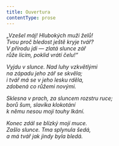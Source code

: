 ```yaml
---
title: Ouvertura
contentType: prose
---
```


_„Vzešel máj! Hlubokých muži želů!  
Tvou proč bledost ještě kryje tvář?  
V přírodu jdi — zlatá slunce zář  
růže lícím, poklid vrátí čelu!“_

  

_Vyjdu v slunce. Nad luhy vzkvětlými  
na západu jeho zář se skvěla;  
i tvář má se v jeho lesku rděla,  
zdobená co růžemi novými._

  

_Sklesna v prach, za sluncem rozstru ruce;  
borů šum, slavíka klokotání  
k němu nesou mojí touhy lkání._

  

_Konec zdál se blízký mojí muce.  
Zašlo slunce. Tma splynula šedá,  
a má tvář jak jindy byla bledá._
